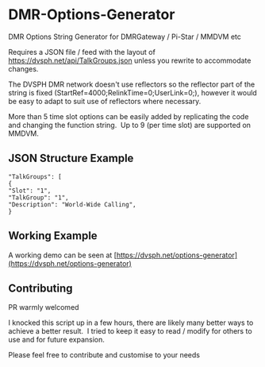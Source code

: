 # DMR-Options-Generator
DMR Options String Generator for DMRGateway / Pi-Star / MMDVM etc

Requires a JSON file / feed with the layout of https://dvsph.net/api/TalkGroups.json unless you rewrite to accommodate changes.

The DVSPH DMR network doesn't use reflectors so the reflector part of the string is fixed (StartRef=4000;RelinkTime=0;UserLink=0;), however it would be easy to adapt to suit use of reflectors where necessary.

More than 5 time slot options can be easily added by replicating the code and changing the function string.  Up to 9 (per time slot) are supported on MMDVM.


## JSON Structure Example
```
"TalkGroups": [
{
"Slot": "1",
"TalkGroup": "1",
"Description": "World-Wide Calling",
}
```

## Working Example
A working demo can be seen at [https://dvsph.net/options-generator](https://dvsph.net/options-generator)

## Contributing
PR warmly welcomed

I knocked this script up in a few hours, there are likely many better ways to achieve a better result.  I tried to keep it easy to read / modify for others to use and for future expansion.

Please feel free to contribute and customise to your needs

